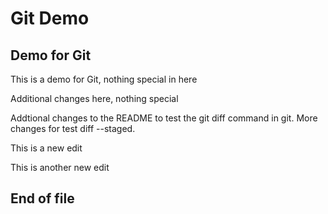 # Git Demo

## Demo for Git

This is a demo for Git, nothing special in here

Additional changes here, nothing special

Addtional changes to the README to test the git diff command in git. More changes for test diff --staged.

This is a new edit

This is another new edit

## End of file
